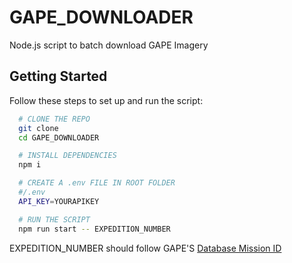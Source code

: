 # GAPE_DOWNLOADER

Node.js script to batch download GAPE Imagery

## Getting Started

Follow these steps to set up and run the script:

```bash
  # CLONE THE REPO
  git clone 
  cd GAPE_DOWNLOADER

  # INSTALL DEPENDENCIES
  npm i

  # CREATE A .env FILE IN ROOT FOLDER
  #/.env
  API_KEY=YOURAPIKEY

  # RUN THE SCRIPT
  npm run start -- EXPEDITION_NUMBER
```
EXPEDITION_NUMBER should follow GAPE'S [Database Mission ID](https://eol.jsc.nasa.gov/FAQ/default.htm#cameraMetadata_Mission)